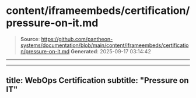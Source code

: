 # content/iframeembeds/certification/pressure-on-it.md

> **Source**: https://github.com/pantheon-systems/documentation/blob/main/content/iframeembeds/certification/pressure-on-it.md
> **Generated**: 2025-09-17 03:14:42

---

---
title: WebOps Certification
subtitle: "Pressure on IT"
---

<Partial file="certification-guide/pressure-on-it.md" />
